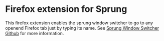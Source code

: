 # Firefox extension for Sprung

This firefox extension enables the sprung window switcher to go to any openend Firefox tab just by typing its name.
See [Sprung Window Switcher Github](https://github.com/guija/sprung) for more information.